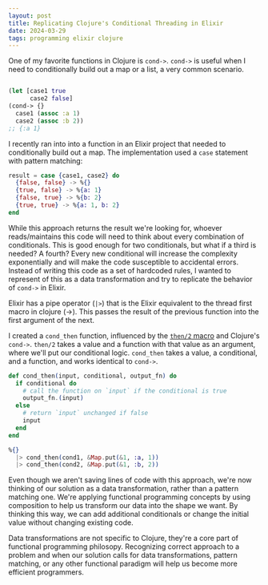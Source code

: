 ```yaml
---
layout: post
title: Replicating Clojure's Conditional Threading in Elixir
date: 2024-03-29
tags: programming elixir clojure
---
```

One of my favorite functions in Clojure is `cond->`. `cond->` is useful when I need to conditionally build out a map or a list, a very common scenario.

```clojure

(let [case1 true
      case2 false]
(cond-> {}
  case1 (assoc :a 1)
  case2 (assoc :b 2))
;; {:a 1}
```

I recently ran into into a function in an Elixir project that needed to conditionally build out a map.
The implementation used a `case` statement with pattern matching:

```elixir
result = case {case1, case2} do
  {false, false} -> %{}
  {true, false} -> %{a: 1}
  {false, true} -> %{b: 2}
  {true, true} -> %{a: 1, b: 2}
end
```

While this approach returns the result we're looking for, whoever reads/maintains this code will need to think about every combination of conditionals.
This is good enough for two conditionals, but what if a third is needed? A fourth?
Every new conditional will increase the complexity exponentially and will make the code susceptible to accidental errors.
Instead of writing this code as a set of hardcoded rules, I wanted to represent of this as a data transformation and try to replicate the behavior of `cond->` in Elixir.

Elixir has a pipe operator (`|>`) that is the Elixir equivalent to the thread first macro in clojure (->).
This passes the result of the previous function into the first argument of the next.

I created a `cond_then` function, influenced by the [`then/2` macro](https://hexdocs.pm/elixir/1.12.3/Kernel.html#then/2) and Clojure's `cond->`.
`then/2` takes a value and a function with that value as an argument, where we'll put our conditional logic.
`cond_then` takes a value, a conditional, and a function, and works identical to `cond->`.

```elixir
def cond_then(input, conditional, output_fn) do
  if conditional do
    # call the function on `input` if the conditional is true
    output_fn.(input) 
  else
    # return `input` unchanged if false
    input
  end
end

%{}
  |> cond_then(cond1, &Map.put(&1, :a, 1))
  |> cond_then(cond2, &Map.put(&1, :b, 2))
```

Even though we aren't saving lines of code with this approach, we're now thinking of our solution as a data transformation, rather than a pattern matching one.
We're applying functional programming concepts by using composition to help us transform our data into the shape we want.
By thinking this way, we can add additional conditionals or change the initial value without changing existing code.

Data transformations are not specific to Clojure, they're a core part of functional programming philosopy.
Recognizing correct approach to a problem and when our solution calls for data transformations, pattern matching, or any other functional paradigm will help us become more efficient programmers.
